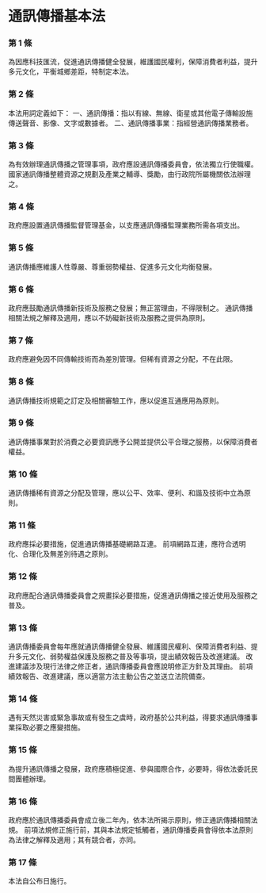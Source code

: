 # 通訊傳播基本法

### 第 1 條

為因應科技匯流，促進通訊傳播健全發展，維護國民權利，保障消費者利益，提升多元文化，平衡城鄉差距，特制定本法。

### 第 2 條

本法用詞定義如下：
一、通訊傳播：指以有線、無線、衛星或其他電子傳輸設施傳送聲音、影像、文字或數據者。
二、通訊傳播事業：指經營通訊傳播業務者。

### 第 3 條

為有效辦理通訊傳播之管理事項，政府應設通訊傳播委員會，依法獨立行使職權。
國家通訊傳播整體資源之規劃及產業之輔導、獎勵，由行政院所屬機關依法辦理之。

### 第 4 條

政府應設置通訊傳播監督管理基金，以支應通訊傳播監理業務所需各項支出。

### 第 5 條

通訊傳播應維護人性尊嚴、尊重弱勢權益、促進多元文化均衡發展。

### 第 6 條

政府應鼓勵通訊傳播新技術及服務之發展；無正當理由，不得限制之。
通訊傳播相關法規之解釋及適用，應以不妨礙新技術及服務之提供為原則。

### 第 7 條

政府應避免因不同傳輸技術而為差別管理。但稀有資源之分配，不在此限。

### 第 8 條

通訊傳播技術規範之訂定及相關審驗工作，應以促進互通應用為原則。

### 第 9 條

通訊傳播事業對於消費之必要資訊應予公開並提供公平合理之服務，以保障消費者權益。

### 第 10 條

通訊傳播稀有資源之分配及管理，應以公平、效率、便利、和諧及技術中立為原則。

### 第 11 條

政府應採必要措施，促進通訊傳播基礎網路互連。
前項網路互連，應符合透明化、合理化及無差別待遇之原則。

### 第 12 條

政府應配合通訊傳播委員會之規畫採必要措施，促進通訊傳播之接近使用及服務之普及。

### 第 13 條

通訊傳播委員會每年應就通訊傳播健全發展、維護國民權利、保障消費者利益、提升多元文化、弱勢權益保護及服務之普及等事項，提出績效報告及改進建議。
改進建議涉及現行法律之修正者，通訊傳播委員會應說明修正方針及其理由。
前項績效報告、改進建議，應以適當方法主動公告之並送立法院備查。

### 第 14 條

遇有天然災害或緊急事故或有發生之虞時，政府基於公共利益，得要求通訊傳播事業採取必要之應變措施。

### 第 15 條

為提升通訊傳播之發展，政府應積極促進、參與國際合作，必要時，得依法委託民間團體辦理。

### 第 16 條

政府應於通訊傳播委員會成立後二年內，依本法所揭示原則，修正通訊傳播相關法規。
前項法規修正施行前，其與本法規定牴觸者，通訊傳播委員會得依本法原則為法律之解釋及適用；其有競合者，亦同。

### 第 17 條

本法自公布日施行。

